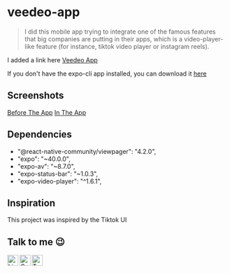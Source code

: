 # veedeo-app
> I did this mobile app trying to integrate one of the famous features that big companies are putting in their apps, which is a video-player-like feature (for instance, tiktok video player or instagram reels).

I added a link here [Veedeo App](https://expo.io/--/to-exp/exp%3A%2F%2Fexp.host%2F%40justxee%2Fveedeo-app)

If you don't have the expo-cli app installed, you can download it [here](https://expo.io/client)

## Screenshots
[Before The App](https://github.com/iamayala/veedeo-app/blob/main/assets/screenshots/bfr-app.png)
[In The App](https://github.com/iamayala/veedeo-app/blob/main/assets/screenshots/in-app.png)

## Dependencies
* "@react-native-community/viewpager": "4.2.0",
* "expo": "~40.0.0",
* "expo-av": "~8.7.0",
* "expo-status-bar": "~1.0.3",
* "expo-video-player": "^1.6.1",

## Inspiration
This project was inspired by the Tiktok UI

## Talk to me :wink:

<a target="_blank" href="https://www.linkedin.com/in/sergemayala/">
  <img align="left" alt="LinkdeIN" width="25px" src="https://cdn.jsdelivr.net/npm/simple-icons@v3/icons/linkedin.svg" />
</a>
<a target="_blank" href="mailto:ndimayala@gmail.com">
  <img align="left" alt="Gmail" width="25px" src="https://cdn.jsdelivr.net/npm/simple-icons@v3/icons/gmail.svg" />
</a>
<a target="_blank" href="https://twitter.com/mayala_iv">
  <img align="left" alt="Twitter" width="25px" src="https://cdn.jsdelivr.net/npm/simple-icons@v3/icons/twitter.svg" />
</a>
